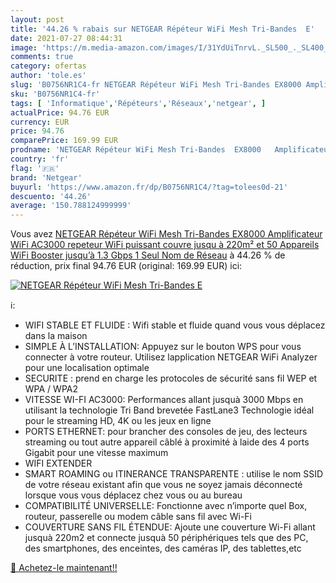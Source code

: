 ```yaml
---
layout: post
title: '44.26 % rabais sur NETGEAR Répéteur WiFi Mesh Tri-Bandes  E'
date: 2021-07-27 08:44:31
image: 'https://m.media-amazon.com/images/I/31YdUiTnrvL._SL500_._SL400_.jpg'
comments: true
category: ofertas
author: 'tole.es'
slug: 'B0756NR1C4-fr NETGEAR Répéteur WiFi Mesh Tri-Bandes EX8000 Amplificateur...'
sku: 'B0756NR1C4-fr'
tags: [ 'Informatique','Répéteurs','Réseaux','netgear', ]
actualPrice: 94.76 EUR
currency: EUR
price: 94.76
comparePrice: 169.99 EUR
prodname: 'NETGEAR Répéteur WiFi Mesh Tri-Bandes  EX8000   Amplificateur WiFi AC3000  repeteur WiFi puissant couvre jusqu à 220m² et 50 Appareils  WiFi Booster jusqu’à 1.3 Gbps  1 Seul Nom de Réseau'
country: 'fr'
flag: '🇫🇷'
brand: 'Netgear'
buyurl: 'https://www.amazon.fr/dp/B0756NR1C4/?tag=tolees0d-21'
descuento: '44.26'
average: '150.788124999999'
---
```


Vous avez [NETGEAR Répéteur WiFi Mesh Tri-Bandes  EX8000   Amplificateur WiFi AC3000  repeteur WiFi puissant couvre jusqu à 220m² et 50 Appareils  WiFi Booster jusqu’à 1.3 Gbps  1 Seul Nom de Réseau](https://www.amazon.fr/dp/B0756NR1C4/?tag=tolees0d-21)  à  44.26 % de réduction, prix final  94.76 EUR (original: 169.99 EUR) ici:

[![NETGEAR Répéteur WiFi Mesh Tri-Bandes  E](https://m.media-amazon.com/images/I/31YdUiTnrvL._SL500_._SL400_.jpg)](https://www.amazon.fr/dp/B0756NR1C4/?tag=tolees0d-21)

ℹ️:

- WIFI STABLE ET FLUIDE : Wifi stable et fluide quand vous vous déplacez dans la maison
- SIMPLE À L’INSTALLATION: Appuyez sur le bouton WPS pour vous connecter à votre routeur. Utilisez lapplication NETGEAR WiFi Analyzer pour une localisation optimale
- SECURITE : prend en charge les protocoles de sécurité sans fil WEP et WPA / WPA2
- VITESSE WI-FI AC3000: Performances allant jusquà 3000 Mbps en utilisant la technologie Tri Band brevetée FastLane3 Technologie idéal pour le streaming HD, 4K ou les jeux en ligne
- PORTS ETHERNET: pour brancher des consoles de jeu, des lecteurs streaming ou tout autre appareil câblé à proximité à laide des 4 ports Gigabit pour une vitesse maximum
- WIFI EXTENDER
- SMART ROAMING ou ITINERANCE TRANSPARENTE : utilise le nom SSID de votre réseau existant afin que vous ne soyez jamais déconnecté lorsque vous vous déplacez chez vous ou au bureau
- COMPATIBILITÉ UNIVERSELLE: Fonctionne avec n’importe quel Box, routeur, passerelle ou modem câble sans fil avec Wi-Fi
- COUVERTURE SANS FIL ÉTENDUE: Ajoute une couverture Wi-Fi allant jusquà 220m2 et connecte jusquà 50 périphériques tels que des PC, des smartphones, des enceintes, des caméras IP, des tablettes,etc

[🛒 Achetez-le maintenant!!](https://www.amazon.fr/dp/B0756NR1C4/?tag=tolees0d-21)
